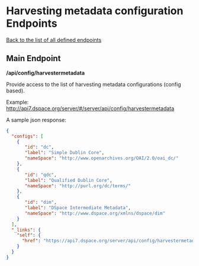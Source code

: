 # Harvesting metadata configuration Endpoints
[Back to the list of all defined endpoints](endpoints.md)

## Main Endpoint
**/api/config/harvestermetadata**   

Provide access to the list of harvesting metadata configurations (config based).

Example: <http://api7.dspace.org/server/#/server/api/config/harvestermetadata>


A sample json response:

```json
{
  "configs": [
    {
       "id": "dc",
       "label": "Simple Dublin Core",
       "nameSpace": "http://www.openarchives.org/OAI/2.0/oai_dc/"
    },
    {
       "id": "qdc",
       "label": "Qualified Dublin Core",
       "nameSpace": "http://purl.org/dc/terms/"
    },
    {
       "id": "dim",
       "label": "DSpace Intermediate Metadata",
       "nameSpace": "http://www.dspace.org/xmlns/dspace/dim"
    }
  ],
  "_links": {
    "self": {
      "href": "https://api7.dspace.org/server/api/config/harvestermetadata"
    }
  }
}
```
